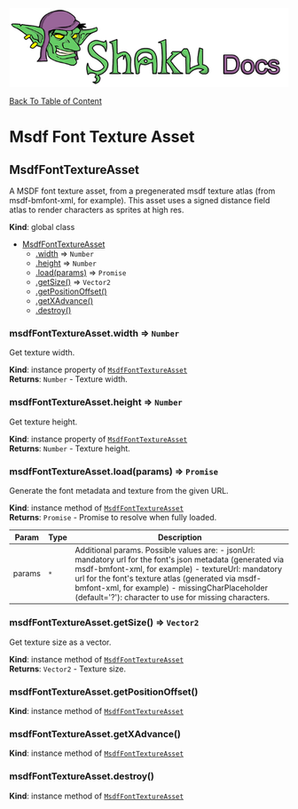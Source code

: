![Shaku JS](resources/logo-sm.png)

[Back To Table of Content](index.md)

# Msdf Font Texture Asset

<a name="MsdfFontTextureAsset"></a>

## MsdfFontTextureAsset
A MSDF font texture asset, from a pregenerated msdf texture atlas (from msdf-bmfont-xml, for example).
This asset uses a signed distance field atlas to render characters as sprites at high res.

**Kind**: global class  

* [MsdfFontTextureAsset](#MsdfFontTextureAsset)
    * [.width](#MsdfFontTextureAsset+width) ⇒ <code>Number</code>
    * [.height](#MsdfFontTextureAsset+height) ⇒ <code>Number</code>
    * [.load(params)](#MsdfFontTextureAsset+load) ⇒ <code>Promise</code>
    * [.getSize()](#MsdfFontTextureAsset+getSize) ⇒ <code>Vector2</code>
    * [.getPositionOffset()](#MsdfFontTextureAsset+getPositionOffset)
    * [.getXAdvance()](#MsdfFontTextureAsset+getXAdvance)
    * [.destroy()](#MsdfFontTextureAsset+destroy)

<a name="MsdfFontTextureAsset+width"></a>

### msdfFontTextureAsset.width ⇒ <code>Number</code>
Get texture width.

**Kind**: instance property of [<code>MsdfFontTextureAsset</code>](#MsdfFontTextureAsset)  
**Returns**: <code>Number</code> - Texture width.  
<a name="MsdfFontTextureAsset+height"></a>

### msdfFontTextureAsset.height ⇒ <code>Number</code>
Get texture height.

**Kind**: instance property of [<code>MsdfFontTextureAsset</code>](#MsdfFontTextureAsset)  
**Returns**: <code>Number</code> - Texture height.  
<a name="MsdfFontTextureAsset+load"></a>

### msdfFontTextureAsset.load(params) ⇒ <code>Promise</code>
Generate the font metadata and texture from the given URL.

**Kind**: instance method of [<code>MsdfFontTextureAsset</code>](#MsdfFontTextureAsset)  
**Returns**: <code>Promise</code> - Promise to resolve when fully loaded.  

| Param | Type | Description |
| --- | --- | --- |
| params | <code>\*</code> | Additional params. Possible values are:                      - jsonUrl: mandatory url for the font's json metadata (generated via msdf-bmfont-xml, for example)                      - textureUrl: mandatory url for the font's texture atlas (generated via msdf-bmfont-xml, for example)                      - missingCharPlaceholder (default='?'): character to use for missing characters. |

<a name="MsdfFontTextureAsset+getSize"></a>

### msdfFontTextureAsset.getSize() ⇒ <code>Vector2</code>
Get texture size as a vector.

**Kind**: instance method of [<code>MsdfFontTextureAsset</code>](#MsdfFontTextureAsset)  
**Returns**: <code>Vector2</code> - Texture size.  
<a name="MsdfFontTextureAsset+getPositionOffset"></a>

### msdfFontTextureAsset.getPositionOffset()
**Kind**: instance method of [<code>MsdfFontTextureAsset</code>](#MsdfFontTextureAsset)  
<a name="MsdfFontTextureAsset+getXAdvance"></a>

### msdfFontTextureAsset.getXAdvance()
**Kind**: instance method of [<code>MsdfFontTextureAsset</code>](#MsdfFontTextureAsset)  
<a name="MsdfFontTextureAsset+destroy"></a>

### msdfFontTextureAsset.destroy()
**Kind**: instance method of [<code>MsdfFontTextureAsset</code>](#MsdfFontTextureAsset)  
